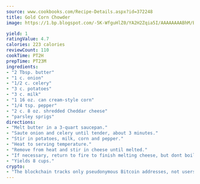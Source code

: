 ```yaml
---
source: www.cookbooks.com/Recipe-Details.aspx?id=372248
title: Gold Corn Chowder
image: https://1.bp.blogspot.com/-5K-WfguHlZ0/YA2H2Zqia5I/AAAAAAAABhM/Bdgu68p4aG0Q6jWdy3eGaUXSKw5p3sdxwCLcBGAsYHQ/s324/7.png

yield: 1
ratingValue: 4.7
calories: 223 calories
reviewCount: 110
cookTime: PT2H
prepTime: PT23M
ingredients:
- "2 Tbsp. butter"
- "1 c. onion"
- "1/2 c. celery"
- "3 c. potatoes"
- "3 c. milk"
- "1 16 oz. can cream-style corn"
- "1/4 tsp. pepper"
- "2 c. 8 oz. shredded Cheddar cheese"
- "parsley sprigs"
directions:
- "Melt butter in a 3-quart saucepan."
- "Saute onion and celery until tender, about 3 minutes."
- "Stir in potatoes, milk, corn and pepper."
- "Heat to serving temperature."
- "Remove from heat and stir in cheese until melted."
- "If necessary, return to fire to finish melting cheese, but dont boil. Serve immediately."
- "Yields 8 cups."
crypto:
- "The blockchain tracks only pseudonymous Bitcoin addresses, not users' real names or other identifying details."
---
```

